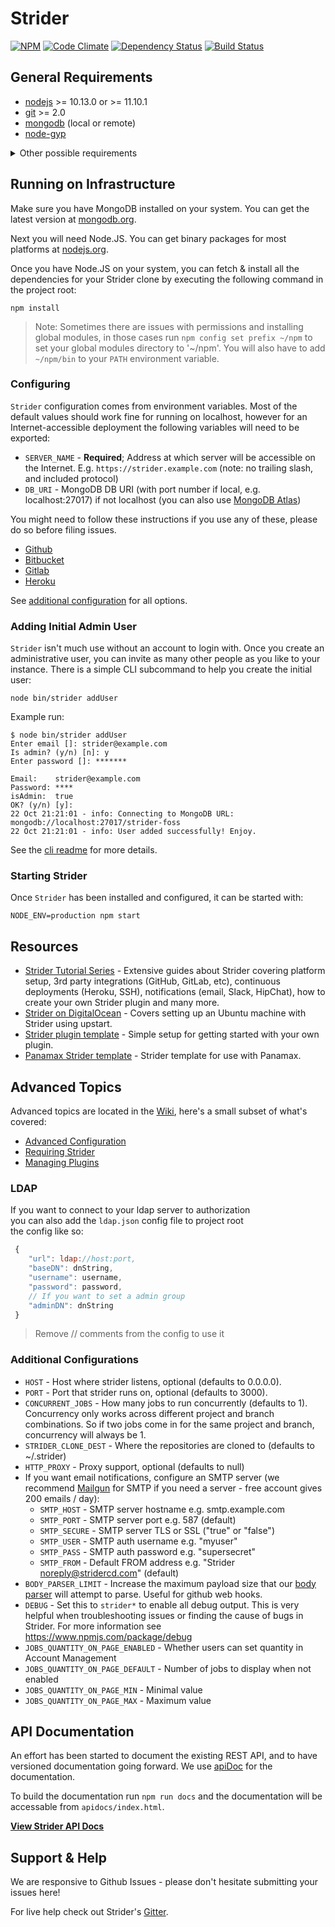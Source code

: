 # Strider

[![NPM][npm-badge-img]][npm-badge-link] [![Code Climate][cc-badge]][cc-badge-link] [![Dependency Status][david-badge]][david-badge-link] [![Build Status][travis-badge]][travis-badge-link]

## General Requirements

- [nodejs] >= 10.13.0 or >= 11.10.1
- [git] >= 2.0
- [mongodb][mongo-download] (local or remote)
- [node-gyp]

<details>
<summary>Other possible requirements</summary>

_Note: Installing on OS X might require XCode to be installed._

- The package `krb5-devel`/`libkrb5-dev` might have to be installed to resolve Kerberos related build issues on some systems.
</details>

## Running on Infrastructure

Make sure you have MongoDB installed on your system. You can get the latest version at [mongodb.org][mongo-download].

Next you will need Node.JS. You can get binary packages for most platforms at [nodejs.org][nodejs].

Once you have Node.JS on your system, you can fetch & install all the dependencies for your Strider clone
by executing the following command in the project root:

```no-highlight
npm install
```

> Note: Sometimes there are issues with permissions and installing global modules, in those cases run `npm config set prefix ~/npm` to set your global modules directory to '~/npm'. You will also have to add `~/npm/bin` to your `PATH` environment variable.

### Configuring

`Strider` configuration comes from environment variables. Most of the default
values should work fine for running on localhost, however for an
Internet-accessible deployment the following variables will need to be exported:

- `SERVER_NAME` - **Required**; Address at which server will be accessible on the Internet. E.g. `https://strider.example.com` (note: no trailing slash, and included protocol)
- `DB_URI` - MongoDB DB URI (with port number if local, e.g. localhost:27017) if not localhost (you can also use [MongoDB Atlas](https://www.mongodb.com/cloud/atlas))

You might need to follow these instructions if you use any of these, please do so before filing issues.

- [Github][github-config]
- [Bitbucket][bitbucket-config]
- [Gitlab][gitlab-config]
- [Heroku][heroku-config]

See [additional configuration](#user-content-additional-configurations) for all options.

### Adding Initial Admin User

`Strider` isn't much use without an account to login with. Once you create an administrative user, you can invite as many
other people as you like to your instance. There is a simple CLI subcommand to help you create the initial user:

```no-highlight
node bin/strider addUser
```

Example run:

```no-highlight
$ node bin/strider addUser
Enter email []: strider@example.com
Is admin? (y/n) [n]: y
Enter password []: *******

Email:    strider@example.com
Password: ****
isAdmin:  true
OK? (y/n) [y]:
22 Oct 21:21:01 - info: Connecting to MongoDB URL: mongodb://localhost:27017/strider-foss
22 Oct 21:21:01 - info: User added successfully! Enjoy.
```

See the [cli readme] for more details.

### Starting Strider

Once `Strider` has been installed and configured, it can be started with:

```no-highlight
NODE_ENV=production npm start
```

## Resources

- [Strider Tutorial Series][resource-strider-futurestudio-tutorials] - Extensive guides about Strider covering platform setup, 3rd party integrations (GitHub, GitLab, etc), continuous deployments (Heroku, SSH), notifications (email, Slack, HipChat), how to create your own Strider plugin and many more.
- [Strider on DigitalOcean][resource-digitalocean] - Covers setting up an Ubuntu machine with Strider using upstart.
- [Strider plugin template][resource-plugin-template] - Simple setup for getting started with your own plugin.
- [Panamax Strider template][resource-panamax-template] - Strider template for use with Panamax.

## Advanced Topics

Advanced topics are located in the [Wiki](https://github.com/Strider-CD/strider/wiki), here's a small
subset of what's covered:

- [Advanced Configuration](https://github.com/Strider-CD/strider/wiki/Advanced-Configuration)
- [Requiring Strider](https://github.com/Strider-CD/strider/wiki/Requiring-Strider)
- [Managing Plugins](https://github.com/Strider-CD/strider/wiki/Managing-Plugins)

### LDAP

If you want to connect to your ldap server to authorization  
you can also add the `ldap.json` config file to project root  
the config like so:

```javascript
 {
    "url": ldap://host:port,
    "baseDN": dnString,
    "username": username,
    "password": password,
    // If you want to set a admin group
    "adminDN": dnString
 }
```

> Remove // comments from the config to use it

### Additional Configurations

- `HOST` - Host where strider listens, optional (defaults to 0.0.0.0).
- `PORT` - Port that strider runs on, optional (defaults to 3000).
- `CONCURRENT_JOBS` - How many jobs to run concurrently (defaults to 1). Concurrency only works across different project and branch combinations. So if two jobs come in for the same project and branch, concurrency will always be 1.
- `STRIDER_CLONE_DEST` - Where the repositories are cloned to (defaults to ~/.strider)
- `HTTP_PROXY` - Proxy support, optional (defaults to null)
- If you want email notifications, configure an SMTP server (we recommend [Mailgun] for SMTP if you need a server - free account gives 200 emails / day):
  - `SMTP_HOST` - SMTP server hostname e.g. smtp.example.com
  - `SMTP_PORT` - SMTP server port e.g. 587 (default)
  - `SMTP_SECURE` - SMTP server TLS or SSL ("true" or "false")
  - `SMTP_USER` - SMTP auth username e.g. "myuser"
  - `SMTP_PASS` - SMTP auth password e.g. "supersecret"
  - `SMTP_FROM` - Default FROM address e.g. "Strider <noreply@stridercd.com>" (default)
- `BODY_PARSER_LIMIT` - Increase the maximum payload size that our [body parser][body-parser] will attempt to parse. Useful for github web hooks.
- `DEBUG` - Set this to `strider*` to enable all debug output. This is very helpful when troubleshooting issues or finding the cause of bugs in Strider. For more information see https://www.npmjs.com/package/debug
- `JOBS_QUANTITY_ON_PAGE_ENABLED` - Whether users can set quantity in Account Management
- `JOBS_QUANTITY_ON_PAGE_DEFAULT` - Number of jobs to display when not enabled
- `JOBS_QUANTITY_ON_PAGE_MIN` - Minimal value
- `JOBS_QUANTITY_ON_PAGE_MAX` - Maximum value

## API Documentation

An effort has been started to document the existing REST API, and to have versioned documentation going forward.
We use [apiDoc] for the documentation.

To build the documentation run `npm run docs` and the documentation will be accessable from `apidocs/index.html`.

**[View Strider API Docs](http://strider-api-docs.surge.sh/)**

## Support & Help

We are responsive to Github Issues - please don't hesitate submitting your issues here!

For live help check out Strider's [Gitter].

[logo]: https://raw.github.com/Strider-CD/strider/master/public/images/top_github.png
[build-img]: http://public-ci.stridercd.com/Strider-CD/strider/badge
[build-link]: https://public-ci.stridercd.com/Strider-CD/strider
[dep-img]: https://david-dm.org/Strider-CD/strider.svg
[dep-link]: https://david-dm.org/Strider-CD/strider
[dev-dep-img]: https://david-dm.org/Strider-CD/strider/dev-status.svg
[dev-dep-link]: https://david-dm.org/Strider-CD/strider#info=devDependencies
[npm-badge-img]: https://badge.fury.io/js/strider.svg
[npm-badge-link]: http://badge.fury.io/js/strider
[mongolab]: https://mongolab.com/plans/pricing/
[mailgun]: http://www.mailgun.com/pricing
[book-intro]: http://strider.readthedocs.org/en/latest/intro.html
[changelog]: https://github.com/Strider-CD/strider/blob/master/CHANGELOG.md
[mongo-download]: http://www.mongodb.org/downloads
[resource-digitalocean]: http://fosterelli.co/creating-a-private-ci-with-strider.html
[resource-plugin-template]: https://github.com/bitwit/strider-template
[resource-panamax-template]: https://github.com/CenturyLinkLabs/panamax-contest-templates/blob/master/stridercd_mrsmith.pmx
[extending]: https://github.com/Strider-CD/strider-extension-loader
[maintainer]: http://frozenridge.co
[cli readme]: https://github.com/Strider-CD/strider/cli/README.md
[github-config]: https://github.com/Strider-CD/strider-github#required-configuration
[bitbucket-config]: https://github.com/Strider-CD/strider-bitbucket#configuration
[gitlab-config]: https://github.com/Strider-CD/strider-gitlab#setup
[heroku-config]: https://github.com/Strider-CD/strider-heroku#important-config
[cc-badge]: https://codeclimate.com/github/Strider-CD/strider/badges/gpa.svg
[cc-badge-link]: https://codeclimate.com/github/Strider-CD/strider
[david-badge]: https://david-dm.org/Strider-CD/strider.svg
[david-badge-link]: https://david-dm.org/Strider-CD/strider
[body-parser]: https://github.com/expressjs/body-parser
[node-gyp]: https://github.com/TooTallNate/node-gyp#installation
[git]: http://git-scm.com/
[nodejs]: http://nodejs.org/
[npm]: https://docs.npmjs.com/getting-started/installing-node
[gitter]: https://gitter.im/Strider-CD
[travis-badge]: https://travis-ci.org/Strider-CD/strider.svg?branch=master
[travis-badge-link]: https://travis-ci.org/Strider-CD/strider
[gitter-badge]: https://img.shields.io/badge/GITTER-join%20chat-green.svg
[gitter-badge-link]: https://gitter.im/Strider-CD/strider
[apidoc]: http://apidocjs.com/#getting-started
[resource-strider-futurestudio-tutorials]: https://futurestud.io/blog/strider-getting-started-platform-overview/
